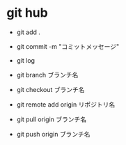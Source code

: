 # git hub
- git add .
- git commit -m "コミットメッセージ"
- git log
- git branch ブランチ名
- git checkout ブランチ名

- git remote add origin リポジトリ名
- git pull origin ブランチ名
- git push origin ブランチ名
